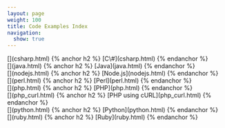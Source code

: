```yaml
---
layout: page
weight: 100
title: Code Examples Index
navigation:
  show: true
---
```

<div markdown="1" class="row-fluid">
<div markdown="1" class="span4 well callout">
[<span class="pull-right framework-icon framework-iconms-net" alt="C#"></span>](csharp.html) 
{% anchor h2 %} [C\#](csharp.html) {% endanchor %}

</div>
<div markdown="1" class="span4 well callout">
[<span class="pull-right framework-icon framework-iconjava"></span>](java.html) 
{% anchor h2 %} [Java](java.html) {% endanchor %}

</div>
<div markdown="1" class="span4 well callout">
[<span class="pull-right framework-icon framework-iconnodejs"></span>](nodejs.html) 
{% anchor h2 %} [Node.js](nodejs.html) {% endanchor %}

</div>
</div>
<div markdown="1" class="row-fluid">
<div markdown="1" class="span4 well callout">
[<span class="pull-right framework-icon framework-iconperl"></span>](perl.html) 
{% anchor h2 %} [Perl](perl.html) {% endanchor %}

</div>
<div markdown="1" class="span4 well callout">
[<span class="pull-right framework-icon framework-iconphp"></span>](php.html) 
{% anchor h2 %} [PHP](php.html) {% endanchor %}

</div>
<div markdown="1" class="span4 well callout">
[<span class="pull-right framework-icon framework-iconphp"></span>](php_curl.html) 
{% anchor h2 %} [PHP using cURL](php_curl.html) {% endanchor %}

</div>
</div>
<div markdown="1" class="row-fluid">
<div markdown="1" class="span4 well callout">
[<span class="pull-right framework-icon framework-iconpython"></span>](python.html) 
{% anchor h2 %} [Python](python.html) {% endanchor %}

</div>
<div markdown="1" class="span4 well callout">
[<span class="pull-right framework-icon framework-iconruby"></span>](ruby.html) 
{% anchor h2 %} [Ruby](ruby.html) {% endanchor %}

</div>
</div>

